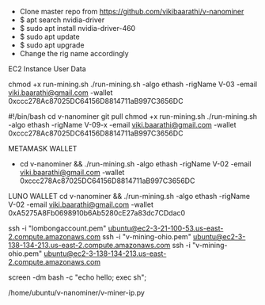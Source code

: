 * Clone master repo from https://github.com/vikibaarathi/v-nanominer
* $ apt search nvidia-driver
* $ sudo apt install nvidia-driver-460
* $ sudo apt update
* $ sudo apt upgrade
* Change the rig name accordingly


EC2 Instance User Data

chmod +x run-mining.sh
./run-mining.sh -algo ethash -rigName V-03 -email viki.baarathi@gmail.com -wallet 0xccc278Ac87025DC64156D8814711aB997C3656DC



#!/bin/bash
cd v-nanominer
git pull
chmod +x run-mining.sh
./run-mining.sh -algo ethash -rigName V-09-x -email viki.baarathi@gmail.com -wallet 0xccc278Ac87025DC64156D8814711aB997C3656DC

METAMASK WALLET
* cd v-nanominer && ./run-mining.sh -algo ethash -rigName V-02 -email viki.baarathi@gmail.com -wallet 0xccc278Ac87025DC64156D8814711aB997C3656DC


LUNO WALLET
cd v-nanominer && ./run-mining.sh -algo ethash -rigName V-02 -email viki.baarathi@gmail.com -wallet 0xA5275A8Fb0698910b6Ab5280cE27a83dc7CDdac0

ssh -i "lombongaccount.pem" ubuntu@ec2-3-21-100-53.us-east-2.compute.amazonaws.com
ssh -i "v-mining-ohio.pem" ubuntu@ec2-3-138-134-213.us-east-2.compute.amazonaws.com
ssh -i "v-mining-ohio.pem" ubuntu@ec2-3-138-134-213.us-east-2.compute.amazonaws.com

screen -dm bash -c "echo hello; exec sh";

/home/ubuntu/v-nanominer/v-miner-ip.py

